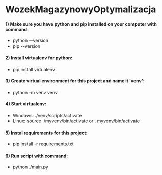 # WozekMagazynowyOptymalizacja

#### 1) Make sure you have python and pip installed on your computer with command:
- python --version
- pip --version

#### 2) Install virtualenv for python:
- pip install virtualenv

#### 3) Create virtual environment for this project and name it 'venv':
- python -m venv venv

#### 4) Start virtualenv:
- Windows: ./venv/scripts/activate
- Linux: source ./myvenv/bin/activate or . myvenv/bin/activate

#### 5) Instal requirements for this project:
- pip install -r requirements.txt

#### 6) Run script with command:
- python ./main.py

